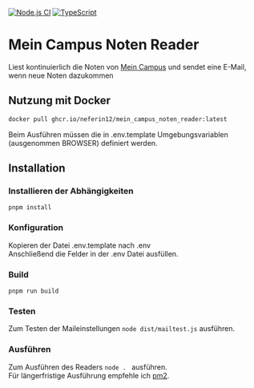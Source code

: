 [![Node.js CI](https://github.com/neferin12/mein_campus_noten_reader/actions/workflows/node.js.yml/badge.svg?branch=master)](https://github.com/neferin12/mein_campus_noten_reader/actions/workflows/node.js.yml)
[![TypeScript](https://img.shields.io/badge/%3C%2F%3E-TypeScript-%230074c1.svg)](http://www.typescriptlang.org/)

# Mein Campus Noten Reader
Liest kontinuierlich die Noten von [Mein Campus](https://www.campus.uni-erlangen.de/) und sendet eine E-Mail, wenn neue Noten dazukommen

## Nutzung mit Docker
```bash
docker pull ghcr.io/neferin12/mein_campus_noten_reader:latest
```
Beim Ausführen müssen die in .env.template Umgebungsvariablen (ausgenommen BROWSER) definiert werden.

## Installation
### Installieren der Abhängigkeiten
```
pnpm install
```
### Konfiguration
Kopieren der Datei .env.template nach .env   
Anschließend die Felder in der .env Datei ausfüllen.

### Build
```
pnpm run build
```
### Testen
Zum Testen der Maileinstellungen ``node dist/mailtest.js`` ausführen. 

### Ausführen
Zum Ausführen des Readers ``node . `` ausführen.  
Für längerfristige Ausführung empfehle ich [pm2](https://pm2.io/).
